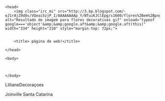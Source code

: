 
<html  lang="en">
	
	<head> 
		<img class="irc_mi" src="http://3.bp.blogspot.com/-eJ1rAjZ9d8s/VQeai5zjP_I/AAAAAAAAp_Y/NTuiKJClEpg/s1600/flores%2Bem%2Bpng%2Be%2Bhd%2B(1).gif" alt="Resultado de imagem para flores decorativas gif" onload="typeof google==='object'&amp;&amp;google.aft&amp;&amp;google.aft(this)" width="334" height="210" style="margin-top: 72px;">
		
		
		<title> página de web!</title>
		
	</head>

	<body> 
		
		
		
	</body>
	

</html>
LillianeDecoraçoes


Joinville                                                        Santa Catarina

